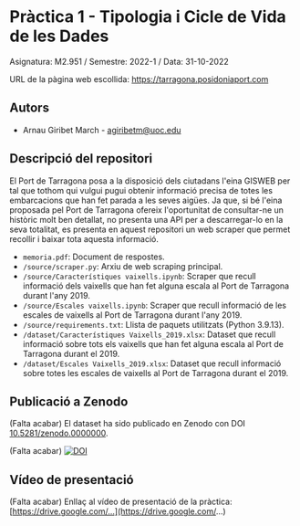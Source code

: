 # Pràctica 1 - Tipologia  i Cicle de Vida de les Dades

Asignatura: M2.951 / Semestre: 2022-1 / Data: 31-10-2022

URL de la pàgina web escollida: https://tarragona.posidoniaport.com

## Autors
  * Arnau Giribet March - [agiribetm@uoc.edu](agiribetm@uoc.edu)

## Descripció del repositori
El Port de Tarragona posa a la disposició dels ciutadans l'eina GISWEB per tal que tothom qui vulgui pugui obtenir informació precisa de totes les embarcacions que han fet parada a les seves aigües.
Ja que, si bé l'eina proposada pel Port de Tarragona ofereix l'oportunitat de consultar-ne un històric molt ben detallat, no presenta una API per a descarregar-lo en la seva totalitat, es presenta en aquest repositori un web scraper que permet recollir i baixar tota aquesta informació.

  * `memoria.pdf`: Document de respostes.
  * `/source/scraper.py`: Arxiu de web scraping principal.
  * `/source/Característiques vaixells.ipynb`: Scraper que recull informació dels vaixells que han fet alguna escala al Port de Tarragona durant l'any 2019.
  * `/source/Escales vaixells.ipynb`: Scraper que recull informació de les escales de vaixells al Port de Tarragona durant l'any 2019.
  * `/source/requirements.txt`: Llista de paquets utilitzats (Python 3.9.13).
  * `/dataset/Característiques Vaixells_2019.xlsx`: Dataset que recull informació sobre tots els vaixells que han fet alguna escala al Port de Tarragona durant el 2019.
  * `/dataset/Escales Vaixells_2019.xlsx`: Dataset que recull informació sobre totes les escales de vaixells al Port de Tarragona durant el 2019.

## Publicació a Zenodo
(Falta acabar) El dataset ha sido publicado en Zenodo con DOI [10.5281/zenodo.0000000](https://doi.org/10.5281/zenodo.0000000).

(Falta acabar) [![DOI](https://zenodo.org/badge/DOI/10.5281/zenodo.0000000.svg)](https://doi.org/10.5281/zenodo.0000000)

## Vídeo de presentació

(Falta acabar) Enllaç al vídeo de presentació de la pràctica: [https://drive.google.com/...](https://drive.google.com/...)

